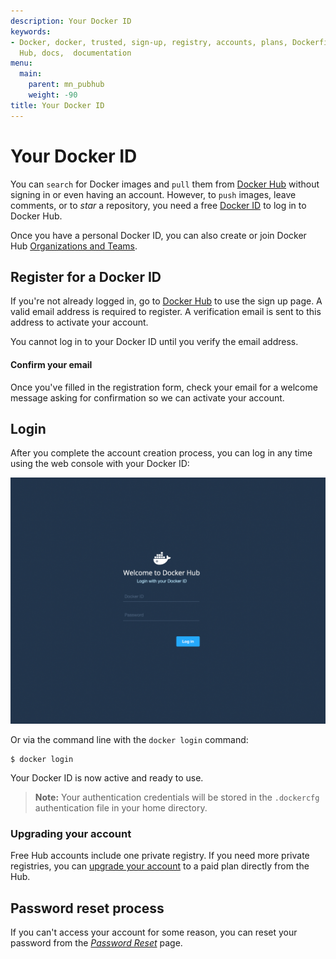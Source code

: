 ```yaml
---
description: Your Docker ID
keywords:
- Docker, docker, trusted, sign-up, registry, accounts, plans, Dockerfile, Docker
  Hub, docs,  documentation
menu:
  main:
    parent: mn_pubhub
    weight: -90
title: Your Docker ID
---
```


# Your Docker ID

You can `search` for Docker images and `pull` them from [Docker
Hub](https://hub.docker.com) without signing in or even having an
account. However, to `push` images, leave comments, or to *star*
a repository, you need a free [Docker ID](https://hub.docker.com) to log in to Docker Hub.

Once you have a personal Docker ID, you can also create or join
Docker Hub [Organizations and Teams](orgs.md).

## Register for a Docker ID

If you're not already logged in, go to [Docker Hub](https://hub.docker.com)
to use the sign up page.
A valid email address is required to register. A verification email is sent to this address to activate your account.

You cannot log in to your Docker ID until you verify the email address.

#### Confirm your email

Once you've filled in the registration form, check your email for a welcome message asking for
confirmation so we can activate your account.

## Login

After you complete the account creation process, you can log in any time using the web console with your Docker ID:

![Login using the web console](images/login-web.png)

Or via the command line with the `docker login` command:

    $ docker login

Your Docker ID is now active and ready to use.

> **Note:**
> Your authentication credentials will be stored in the `.dockercfg`
> authentication file in your home directory.

### Upgrading your account

Free Hub accounts include one private registry. If you need more private registries, you can [upgrade your account](https://hub.docker.com/account/billing-plans/) to a paid plan directly from the Hub.

## Password reset process

If you can't access your account for some reason, you can reset your password
from the [*Password Reset*](https://hub.docker.com/reset-password/)
page.
